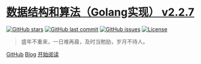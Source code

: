 <!-- _coverpage.md -->

# [数据结构和算法（Golang实现） **v2.2.7**](https://hunterhug.gitlab.io/blog)

[![GitHub stars](https://img.shields.io/github/stars/hunterhug/goa.c.svg?style=social&label=Stars)](https://github.com/hunterhug/goa.c/stargazers)
[![GitHub last commit](https://img.shields.io/github/last-commit/hunterhug/goa.c.svg)](https://github.com/hunterhug/goa.c)
[![GitHub issues](https://img.shields.io/github/issues/hunterhug/goa.c.svg)](https://github.com/hunterhug/goa.c/issues)
[![License](https://img.shields.io/badge/license-Apache%202-4EB1BA.svg)](https://www.apache.org/licenses/LICENSE-2.0.html)

> 盛年不重来，一日难再晨，及时当勉励，岁月不待人。

[GitHub](https://github.com/hunterhug/goa.c)
[Blog](https://hunterhug.gitlab.io/blog)
<a href="/#/README" target="_blank">开始阅读</a>
